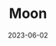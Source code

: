 ---
type: hashtag
title: "Moon"
hashtag: moon
date: 2023-06-02
location:
  - Earth-Moon system
  - solar system
orbits:
  - Earth
tags:
  - astronomy
---